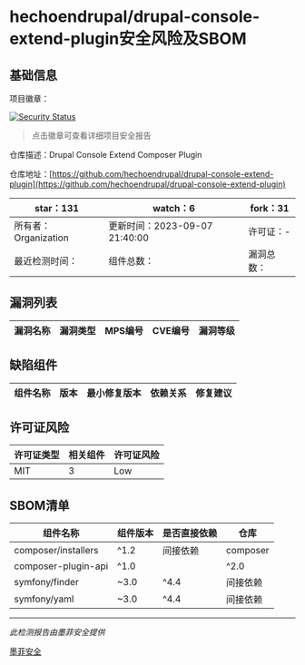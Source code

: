 # hechoendrupal/drupal-console-extend-plugin安全风险及SBOM

## 基础信息

项目徽章：

[![Security Status](https://www.murphysec.com/platform3/v31/badge/1807485963740164096.svg)](https://www.murphysec.com/console/report/1807485963077464064/1807485963740164096)

> 点击徽章可查看详细项目安全报告

仓库描述：Drupal Console Extend Composer Plugin

仓库地址：[https://github.com/hechoendrupal/drupal-console-extend-plugin](https://github.com/hechoendrupal/drupal-console-extend-plugin)

| star：131 | watch：6 | fork：31 |
| ----------- | -------------- | ------------ |
| 所有者：Organization | 更新时间：2023-09-07 21:40:00 | 许可证：- |
| 最近检测时间： | 组件总数： | 漏洞总数： |




## 漏洞列表

| 漏洞名称 | 漏洞类型 | MPS编号 | CVE编号 | 漏洞等级 |
| ------- | ------ | ------- | ------ | ----- |





## 缺陷组件

| 组件名称 | 版本 | 最小修复版本 | 依赖关系 | 修复建议 |
| -------- | ---- | ------------ | -------- | -------- |





## 许可证风险

| 许可证类型 | 相关组件 | 许可证风险 |
| ---------- | -------- | ---------- |
|MIT|3|Low|




## SBOM清单

| 组件名称 | 组件版本 | 是否直接依赖 | 仓库 |
| -------- | -------- | ------------ | ---- |
|composer/installers|^1.2|间接依赖|composer|
|composer-plugin-api|^1.0 || ^2.0|间接依赖|composer|
|symfony/finder|~3.0|^4.4|间接依赖|composer|
|symfony/yaml|~3.0|^4.4|间接依赖|composer|


------

*此检测报告由墨菲安全提供*

[墨菲安全](www.murphysec.com)